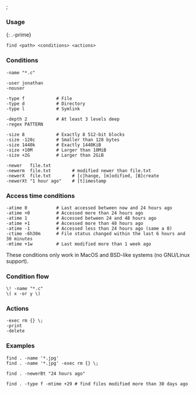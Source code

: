 ;

### Usage

{: .-prime}

    find <path> <conditions> <actions>

### Conditions

    -name "*.c"

    -user jonathan
    -nouser

    -type f            # File
    -type d            # Directory
    -type l            # Symlink

    -depth 2           # At least 3 levels deep
    -regex PATTERN

    -size 8            # Exactly 8 512-bit blocks 
    -size -128c        # Smaller than 128 bytes
    -size 1440k        # Exactly 1440KiB
    -size +10M         # Larger than 10MiB
    -size +2G          # Larger than 2GiB

    -newer   file.txt
    -newerm  file.txt        # modified newer than file.txt
    -newerX  file.txt        # [c]hange, [m]odified, [B]create
    -newerXt "1 hour ago"    # [t]imestamp

### Access time conditions

    -atime 0           # Last accessed between now and 24 hours ago
    -atime +0          # Accessed more than 24 hours ago
    -atime 1           # Accessed between 24 and 48 hours ago
    -atime +1          # Accessed more than 48 hours ago
    -atime -1          # Accessed less than 24 hours ago (same a 0)
    -ctime -6h30m      # File status changed within the last 6 hours and 30 minutes
    -mtime +1w         # Last modified more than 1 week ago

These conditions only work in MacOS and BSD-like systems (no GNU/Linux support).

### Condition flow

    \! -name "*.c"
    \( x -or y \)

### Actions

    -exec rm {} \;
    -print
    -delete

### Examples

    find . -name '*.jpg'
    find . -name '*.jpg' -exec rm {} \;

    find . -newerBt "24 hours ago"

    find . -type f -mtime +29 # find files modified more than 30 days ago
